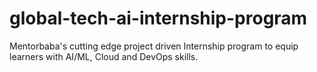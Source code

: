 # global-tech-ai-internship-program
Mentorbaba's cutting edge project driven Internship program to equip learners with AI/ML, Cloud and DevOps skills.


